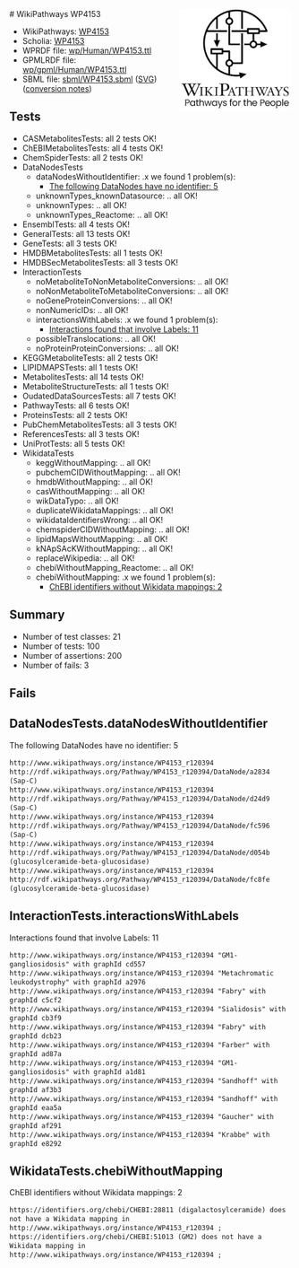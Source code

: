 <img style="float: right; width: 200px" src="../logo.png" />
# WikiPathways WP4153

* WikiPathways: [WP4153](https://identifiers.org/wikipathways:WP4153)
* Scholia: [WP4153](https://scholia.toolforge.org/wikipathways/WP4153)
* WPRDF file: [wp/Human/WP4153.ttl](../wp/Human/WP4153.ttl)
* GPMLRDF file: [wp/gpml/Human/WP4153.ttl](../wp/gpml/Human/WP4153.ttl)
* SBML file: [sbml/WP4153.sbml](../sbml/WP4153.sbml) ([SVG](../sbml/WP4153.svg)) ([conversion notes](../sbml/WP4153.txt))

## Tests
* CASMetabolitesTests: all 2 tests OK!
* ChEBIMetabolitesTests: all 4 tests OK!
* ChemSpiderTests: all 2 tests OK!
* DataNodesTests
    * dataNodesWithoutIdentifier: .x we found 1 problem(s):
        * [The following DataNodes have no identifier: 5](#d2d32fa4)
    * unknownTypes_knownDatasource: .. all OK!
    * unknownTypes: .. all OK!
    * unknownTypes_Reactome: .. all OK!
* EnsemblTests: all 4 tests OK!
* GeneralTests: all 13 tests OK!
* GeneTests: all 3 tests OK!
* HMDBMetabolitesTests: all 1 tests OK!
* HMDBSecMetabolitesTests: all 3 tests OK!
* InteractionTests
    * noMetaboliteToNonMetaboliteConversions: .. all OK!
    * noNonMetaboliteToMetaboliteConversions: .. all OK!
    * noGeneProteinConversions: .. all OK!
    * nonNumericIDs: .. all OK!
    * interactionsWithLabels: .x we found 1 problem(s):
        * [Interactions found that involve Labels: 11](#fe97a8b9)
    * possibleTranslocations: .. all OK!
    * noProteinProteinConversions: .. all OK!
* KEGGMetaboliteTests: all 2 tests OK!
* LIPIDMAPSTests: all 1 tests OK!
* MetabolitesTests: all 14 tests OK!
* MetaboliteStructureTests: all 1 tests OK!
* OudatedDataSourcesTests: all 7 tests OK!
* PathwayTests: all 6 tests OK!
* ProteinsTests: all 2 tests OK!
* PubChemMetabolitesTests: all 3 tests OK!
* ReferencesTests: all 3 tests OK!
* UniProtTests: all 5 tests OK!
* WikidataTests
    * keggWithoutMapping: .. all OK!
    * pubchemCIDWithoutMapping: .. all OK!
    * hmdbWithoutMapping: .. all OK!
    * casWithoutMapping: .. all OK!
    * wikDataTypo: .. all OK!
    * duplicateWikidataMappings: .. all OK!
    * wikidataIdentifiersWrong: .. all OK!
    * chemspiderCIDWithoutMapping: .. all OK!
    * lipidMapsWithoutMapping: .. all OK!
    * kNApSAcKWithoutMapping: .. all OK!
    * replaceWikipedia: .. all OK!
    * chebiWithoutMapping_Reactome: .. all OK!
    * chebiWithoutMapping: .x we found 1 problem(s):
        * [ChEBI identifiers without Wikidata mappings: 2](#a8d554ce)


## Summary

* Number of test classes: 21
* Number of tests: 100
* Number of assertions: 200
* Number of fails: 3

## Fails

<a name="d2d32fa4" />

## DataNodesTests.dataNodesWithoutIdentifier

The following DataNodes have no identifier: 5
```
http://www.wikipathways.org/instance/WP4153_r120394 http://rdf.wikipathways.org/Pathway/WP4153_r120394/DataNode/a2834 (Sap-C)
http://www.wikipathways.org/instance/WP4153_r120394 http://rdf.wikipathways.org/Pathway/WP4153_r120394/DataNode/d24d9 (Sap-C)
http://www.wikipathways.org/instance/WP4153_r120394 http://rdf.wikipathways.org/Pathway/WP4153_r120394/DataNode/fc596 (Sap-C)
http://www.wikipathways.org/instance/WP4153_r120394 http://rdf.wikipathways.org/Pathway/WP4153_r120394/DataNode/d054b (glucosylceramide-beta-glucosidase)
http://www.wikipathways.org/instance/WP4153_r120394 http://rdf.wikipathways.org/Pathway/WP4153_r120394/DataNode/fc8fe (glucosylceramide-beta-glucosidase)
```

<a name="fe97a8b9" />

## InteractionTests.interactionsWithLabels

Interactions found that involve Labels: 11
```
http://www.wikipathways.org/instance/WP4153_r120394 "GM1-gangliosidosis" with graphId cd557
http://www.wikipathways.org/instance/WP4153_r120394 "Metachromatic leukodystrophy" with graphId a2976
http://www.wikipathways.org/instance/WP4153_r120394 "Fabry" with graphId c5cf2
http://www.wikipathways.org/instance/WP4153_r120394 "Sialidosis" with graphId cb3f9
http://www.wikipathways.org/instance/WP4153_r120394 "Fabry" with graphId dcb23
http://www.wikipathways.org/instance/WP4153_r120394 "Farber" with graphId ad87a
http://www.wikipathways.org/instance/WP4153_r120394 "GM1-gangliosidosis" with graphId a1d81
http://www.wikipathways.org/instance/WP4153_r120394 "Sandhoff" with graphId af3b3
http://www.wikipathways.org/instance/WP4153_r120394 "Sandhoff" with graphId eaa5a
http://www.wikipathways.org/instance/WP4153_r120394 "Gaucher" with graphId af291
http://www.wikipathways.org/instance/WP4153_r120394 "Krabbe" with graphId e8292
```

<a name="a8d554ce" />

## WikidataTests.chebiWithoutMapping

ChEBI identifiers without Wikidata mappings: 2
```
https://identifiers.org/chebi/CHEBI:28811 (digalactosylceramide) does not have a Wikidata mapping in http://www.wikipathways.org/instance/WP4153_r120394 ; 
https://identifiers.org/chebi/CHEBI:51013 (GM2) does not have a Wikidata mapping in http://www.wikipathways.org/instance/WP4153_r120394 ; 
```


